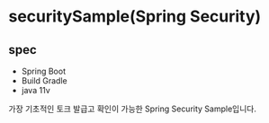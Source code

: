 # securitySample(Spring Security)

## spec
- Spring Boot
- Build Gradle
- java 11v

가장 기초적인 토크 발급고 확인이 가능한 
Spring Security Sample입니다.
